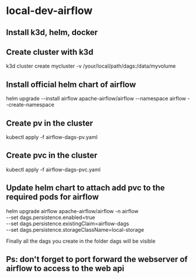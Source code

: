 # local-dev-airflow


## Install k3d, helm, docker

## Create cluster with k3d

k3d cluster create mycluster -v /your/local/path/dags:/data/myvolume

## Install official helm chart of airflow 
helm upgrade --install airflow apache-airflow/airflow --namespace airflow --create-namespace

## Create pv in the cluster
kubectl apply -f airflow-dags-pv.yaml 

## Create pvc in the cluster
kubectl apply -f airflow-dags-pvc.yaml 

## Update helm chart to attach add pvc to the required pods for airflow
helm upgrade airflow apache-airflow/airflow -n airflow \
  --set dags.persistence.enabled=true \
  --set dags.persistence.existingClaim=airflow-dags \
  --set dags.persistence.storageClassName=local-storage

Finally all the dags you create in the folder dags will be visible

## Ps: don't forget to port forward the webserver of airflow to access to the web api
